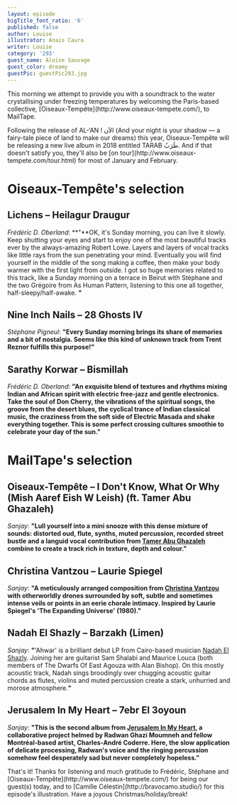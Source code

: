 ```yaml
---
layout: episode
bigTitle_font_ratio: '6'
published: false
author: Louise
illustrator: Anais Caura
writer: Louise
category: '293'
guest_name: Aloïse Sauvage
guest_color: dreamy
guestPic: guestPic293.jpg
---
```

<p id="introduction">This morning we attempt to provide you with a soundtrack to the water crystallising under freezing temperatures by welcoming the Paris-based collective, [Oiseaux-Tempête](http://www.oiseaux-tempete.com/), to MailTape.</p>
<p>Following the release of AL-‘AN ! الآن (And your night is your shadow — a fairy-tale piece of land to make our dreams) this year, Oiseaux-Tempête will be releasing a new live album in 2018 entitled TARAB طَرَبٌ. And if that doesn't satisfy you, they'll also be [on tour](http://www.oiseaux-tempete.com/tour.html) for most of January and February.</p>


# Oiseaux-Tempête's selection



## Lichens – Heilagur Draugur
_Frédéric D. Oberland_: **"**OK, it's Sunday morning, you can live it slowly. Keep shutting your eyes and start to enjoy one of the most beautiful tracks ever by the always-amazing Robert Lowe. Layers and layers of vocal tracks like little rays from the sun penetrating your mind. Eventually you will find yourself in the middle of the song making a coffee, then make your body warmer with the first light from outside. I got so huge memories related to this track, like a Sunday morning on a terrace in Beirut with Stéphane and the two Grégoire from As Human Pattern, listening to this one all together, half-sleepy/half-awake. **"**

## Nine Inch Nails – 28 Ghosts IV
_Stéphane Pigneul_: **"**Every Sunday morning brings its share of memories and a bit of nostalgia. Seems like this kind of unknown track from Trent Reznor fulfills this purpose!**"**

## Sarathy Korwar – Bismillah
_Frédéric D. Oberland_: **"**An exquisite blend of textures and rhythms mixing Indian and African spirit with electric free-jazz and gentle electronics. Take the soul of Don Cherry, the vibrations of the spiritual songs, the groove from the desert blues, the cyclical trance of Indian classical music, the craziness from the soft side of Electric Masada and shake everything together. This is some perfect crossing cultures smoothie to celebrate your day of the sun.**"**


# MailTape's selection

## Oiseaux-Tempête – I Don't Know, What Or Why (Mish Aaref Eish W Leish) (ft. Tamer Abu Ghazaleh)
_Sanjay_: **"**Lull yourself into a mini snooze with this dense mixture of sounds: distorted oud, flute, synths, muted percussion, recorded street bustle and a languid vocal contribution from [Tamer Abu Ghazaleh](http://www.tamer.ag/) combine to create a track rich in texture, depth and colour.**"**

## Christina Vantzou – Laurie Spiegel
_Sanjay_: **"**A meticulously arranged composition from [Christina Vantzou](http://www.christinavantzou.com/) with otherworldly drones surrounded by soft, subtle and sometimes intense veils or points in an eerie chorale intimacy. Inspired by Laurie Spiegel's 'The Expanding Universe' (1980).**"**

## Nadah El Shazly – Barzakh (Limen)
_Sanjay_: **"**'Ahwar' is a brilliant debut LP from Cairo-based musician [Nadah El Shazly](https://nadahelshazly.bandcamp.com/). Joining her are guitarist Sam Shalabi and Maurice Louca (both members of The Dwarfs Of East Agouza with Alan Bishop). On this mostly acoustic track, Nadah sings broodingly over chugging acoustic guitar chords as flutes, violins and muted percussion create a stark, unhurried and morose atmosphere.**"**

## Jerusalem In My Heart – 7ebr El 3oyoun
_Sanjay_: **"**This is the second album from [Jerusalem In My Heart](https://www.jerusaleminmyheart.com/), a collaborative project helmed by Radwan Ghazi Moumneh and fellow Montréal-based artist, Charles-André Coderre. Here, the slow application of delicate processing, Radwan's voice and the ringing percussion somehow feel desperately sad but never completely hopeless.**"**

<p id="outroduction">That's it! Thanks for listening and much gratitude to Frédéric, Stéphane and [Oiseaux-Tempête](http://www.oiseaux-tempete.com/) for being our guest(s) today, and to [Camille Célestin](http://bravocamo.studio/) for this episode's illustration. Have a joyous Christmas/holiday/break!</p>
